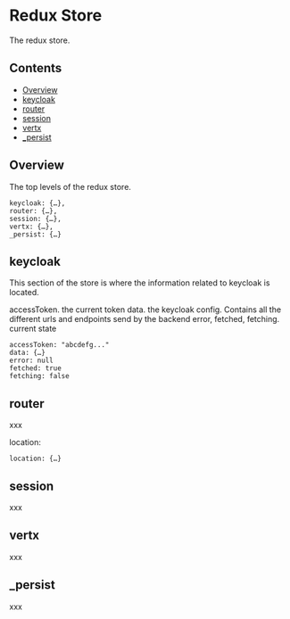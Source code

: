 # Redux Store

The redux store.

## Contents
- [Overview](#Overview)
- [keycloak](#keycloak)
- [router](#router)
- [session](#session)
- [vertx](#vertx)
- [_persist](#_persist)

## Overview

The top levels of the redux store.

```
keycloak: {…},
router: {…},
session: {…},
vertx: {…},
_persist: {…}
```

## keycloak

This section of the store is where the information related to keycloak is located.

accessToken. the current token
data. the keycloak config. Contains all the different urls and endpoints send by the backend
error, fetched, fetching. current state

```
accessToken: "abcdefg..."
data: {…}
error: null
fetched: true
fetching: false
```

## router
xxx

location:


```
location: {…}
```

## session
xxx

## vertx
xxx

## _persist
xxx